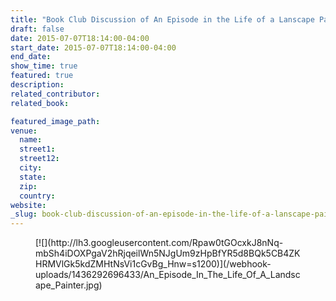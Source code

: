 ```yaml
---
title: "Book Club Discussion of An Episode in the Life of a Lanscape Painter"
draft: false
date: 2015-07-07T18:14:00-04:00
start_date: 2015-07-07T18:14:00-04:00
end_date:
show_time: true
featured: true
description:
related_contributor:
related_book:

featured_image_path:
venue:
  name:
  street1:
  street12:
  city:
  state:
  zip:
  country:
website:
_slug: book-club-discussion-of-an-episode-in-the-life-of-a-lanscape-painter
---
```


<figure data-type="image">[![](http://lh3.googleusercontent.com/Rpaw0tGOcxkJ8nNq-mbSh4iDOXPgaV2hRjqeilWn5NJgUm9zHpBfYR5d8BQk5CB4ZKHRMVlGk5kdZMHtNsVi1cGvBg_Hnw=s1200)](/webhook-uploads/1436292696433/An_Episode_In_The_Life_Of_A_Landscape_Painter.jpg)</figure>

